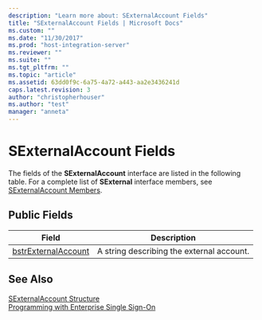 ```yaml
---
description: "Learn more about: SExternalAccount Fields"
title: "SExternalAccount Fields | Microsoft Docs"
ms.custom: ""
ms.date: "11/30/2017"
ms.prod: "host-integration-server"
ms.reviewer: ""
ms.suite: ""
ms.tgt_pltfrm: ""
ms.topic: "article"
ms.assetid: 63dd0f9c-6a75-4a72-a443-aa2e3436241d
caps.latest.revision: 3
author: "christopherhouser"
ms.author: "test"
manager: "anneta"
---
```

# SExternalAccount Fields
The fields of the **SExternalAccount** interface are listed in the following table. For a complete list of **SExternal** interface members, see [SExternalAccount Members](../esso/sexternalaccount-members.md).  
  
## Public Fields  
  
|Field|Description|  
|-----------|-----------------|  
|[bstrExternalAccount](../esso/sexternalaccount-bstrexternalaccount-field.md)|A string describing the external account.|  
  
## See Also  
 [SExternalAccount Structure](../esso/sexternalaccount-structure.md)   
 [Programming with Enterprise Single Sign-On](../esso/programming-with-enterprise-single-sign-on.md)
